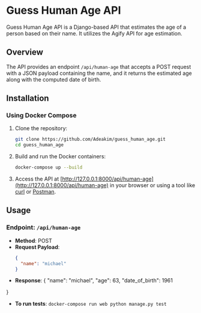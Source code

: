 # Guess Human Age API

Guess Human Age API is a Django-based API that estimates the age of a person based on their name. It utilizes the Agify API for age estimation.

## Overview

The API provides an endpoint `/api/human-age` that accepts a POST request with a JSON payload containing the name, and it returns the estimated age along with the computed date of birth.

## Installation

### Using Docker Compose

1. Clone the repository:

    ```bash
    git clone https://github.com/Adeakim/guess_human_age.git
    cd guess_human_age
    ```

2. Build and run the Docker containers:

    ```bash
    docker-compose up --build
    ```

3. Access the API at [http://127.0.0.1:8000/api/human-age](http://127.0.0.1:8000/api/human-age) in your browser or using a tool like [curl](https://curl.se/) or [Postman](https://www.postman.com/).

## Usage

### Endpoint: `/api/human-age`

- **Method**: POST
- **Request Payload**:
  ```json
  {
    "name": "michael"
  }

- **Response**:
{
  "name": "michael",
  "age": 63,
  "date_of_birth": 1961

}
- **To run tests**:
  ```docker-compose run web python manage.py test```
  

